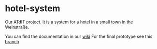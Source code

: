 # hotel-system
Our ATdIT project. It is a system for a hotel in a small town in the Weinstraße.

You can find the documentation in our [wiki](https://github.com/N4ims/hotel-system/wiki)
For the final prototype see this [branch](https://github.com/N4ims/hotel-system/tree/final-protoype)
